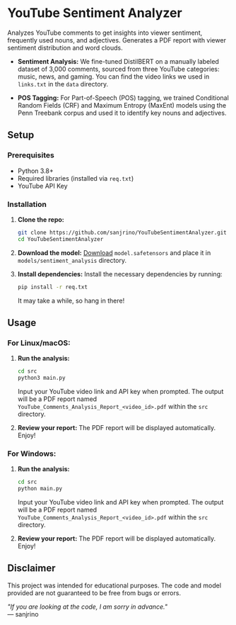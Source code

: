 # YouTube Sentiment Analyzer
Analyzes YouTube comments to get insights into viewer sentiment, frequently used nouns, and adjectives. Generates a PDF report with viewer sentiment distribution and word clouds.

- **Sentiment Analysis:** We fine-tuned DistilBERT on a manually labeled dataset of 3,000 comments, sourced from three YouTube categories: music, news, and gaming. You can find the video links we used in `links.txt` in the `data` directory.
  
- **POS Tagging:** For Part-of-Speech (POS) tagging, we trained Conditional Random Fields (CRF) and Maximum Entropy (MaxEnt) models using the Penn Treebank corpus and used it to identify key nouns and adjectives.

## Setup
### Prerequisites
- Python 3.8+
- Required libraries (installed via `req.txt`)
- YouTube API Key

### Installation
1. **Clone the repo:**
   ```bash
   git clone https://github.com/sanjrino/YouTubeSentimentAnalyzer.git
   cd YouTubeSentimentAnalyzer
   ```
2. **Download the model:**
   [Download](https://drive.google.com/drive/folders/12vEgQzEx3cIuglwueAydBsIMoLbjlWvL?usp=sharing) `model.safetensors` and place it in `models/sentiment_analysis` directory.

3. **Install dependencies:**
   Install the necessary dependencies by running:
   ```bash
   pip install -r req.txt
   ```
   It may take a while, so hang in there!

## Usage
### For Linux/macOS:
1. **Run the analysis:**
   ```bash
   cd src
   python3 main.py
   ```
   Input your YouTube video link and API key when prompted. The output will be a PDF report named `YouTube_Comments_Analysis_Report_<video_id>.pdf` within the `src` directory.

2. **Review your report:**
   The PDF report will be displayed automatically. Enjoy!

### For Windows:
1. **Run the analysis:**
   ```bash
   cd src
   python main.py
    ```
   Input your YouTube video link and API key when prompted. The output will be a PDF report named `YouTube_Comments_Analysis_Report_<video_id>.pdf` within the `src` directory.

2. **Review your report:**
   The PDF report will be displayed automatically. Enjoy!

## Disclaimer
This project was intended for educational purposes. The code and model provided are not guaranteed to be free from bugs or errors.

*"If you are looking at the code, I am sorry in advance."*  
— sanjrino
